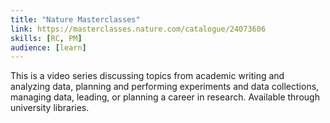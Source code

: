 ```yaml
---
title: "Nature Masterclasses"
link: https://masterclasses.nature.com/catalogue/24073606
skills: [RC, PM]
audience: [learn]
---
```

This is a video series discussing topics from academic writing and analyzing data, planning and performing experiments and data collections, managing data, leading, or planning a career in research. Available through university libraries.
